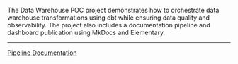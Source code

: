 The Data Warehouse POC project demonstrates how to orchestrate data warehouse transformations using dbt while ensuring data quality and observability. The project also includes a documentation pipeline and dashboard publication using MkDocs and Elementary.

***

<a href="./dataQuality/index.html" target="_blank" > Pipeline Documentation</a>